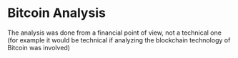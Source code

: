 # Bitcoin Analysis #

The analysis was done from a financial point of view, not a technical one (for example it would be technical if analyzing the blockchain technology of Bitcoin was involved)
